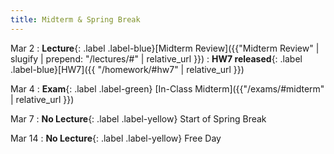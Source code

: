 ```yaml
---
title: Midterm & Spring Break
---
```


Mar 2
: **Lecture**{: .label .label-blue}[Midterm Review]({{"Midterm Review" | slugify | prepend: "/lectures/#" | relative_url }})
: **HW7 released**{: .label .label-blue}[HW7]({{ "/homework/#hw7" | relative_url }})

Mar 4
: **Exam**{: .label .label-green} [In-Class Midterm]({{"/exams/#midterm" | relative_url }})

Mar 7
: **No Lecture**{: .label .label-yellow} Start of Spring Break

Mar 14
: **No Lecture**{: .label .label-yellow} Free Day
